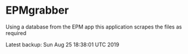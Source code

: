 # EPMgrabber
Using a database from the EPM app this application scrapes the files as required


Latest backup: Sun Aug 25 18:38:01 UTC 2019
